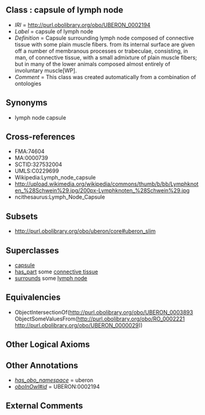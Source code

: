 
## Class : capsule of lymph node

 * *IRI* = http://purl.obolibrary.org/obo/UBERON_0002194
 * *Label* = capsule of lymph node
 * *Definition* = Capsule surrounding lymph node composed of connective tissue with some plain muscle fibers. from its internal surface are given off a number of membranous processes or trabeculae, consisting, in man, of connective tissue, with a small admixture of plain muscle fibers; but in many of the lower animals composed almost entirely of involuntary muscle[WP].
 * *Comment* = This class was created automatically from a combination of ontologies

## Synonyms

 * lymph node capsule

## Cross-references

 * FMA:74604
 * MA:0000739
 * SCTID:327532004
 * UMLS:C0229699
 * Wikipedia:Lymph_node_capsule
 * http://upload.wikimedia.org/wikipedia/commons/thumb/b/bb/Lymphknoten_%28Schwein%29.jpg/200px-Lymphknoten_%28Schwein%29.jpg
 * ncithesaurus:Lymph_Node_Capsule

## Subsets

 * http://purl.obolibrary.org/obo/uberon/core#uberon_slim

## Superclasses

 * [capsule](../../UBERON/93/UBERON_0003893.md)
 * [has_part](../../BFO/51/BFO_0000051.md) some [connective tissue](../../UBERON/84/UBERON_0002384.md)
 * [surrounds](../../RO/21/RO_0002221.md) some [lymph node](../../UBERON/29/UBERON_0000029.md)

## Equivalencies

 * ObjectIntersectionOf(<http://purl.obolibrary.org/obo/UBERON_0003893> ObjectSomeValuesFrom(<http://purl.obolibrary.org/obo/RO_0002221> <http://purl.obolibrary.org/obo/UBERON_0000029>))

## Other Logical Axioms


## Other Annotations

 * *[has_obo_namespace](../../ce/oboInOwl#hasOBONamespace.md)* = uberon
 * *[oboInOwl#id](../../id/oboInOwl#id.md)* = UBERON:0002194

## External Comments

